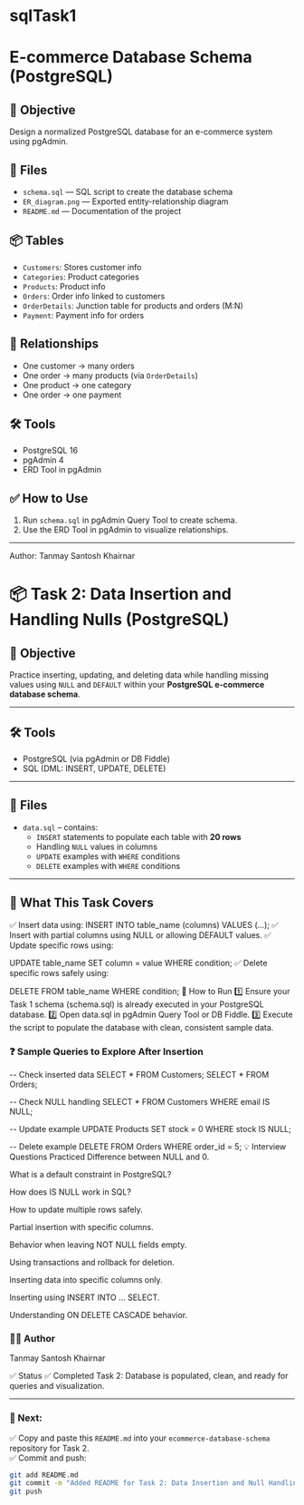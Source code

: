 # sqlTask1

# E-commerce Database Schema (PostgreSQL)

## 🎯 Objective
Design a normalized PostgreSQL database for an e-commerce system using pgAdmin.

## 📁 Files
- `schema.sql` — SQL script to create the database schema
- `ER_diagram.png` — Exported entity-relationship diagram
- `README.md` — Documentation of the project

## 📦 Tables
- `Customers`: Stores customer info
- `Categories`: Product categories
- `Products`: Product info
- `Orders`: Order info linked to customers
- `OrderDetails`: Junction table for products and orders (M:N)
- `Payment`: Payment info for orders

## 🔗 Relationships
- One customer → many orders
- One order → many products (via `OrderDetails`)
- One product → one category
- One order → one payment

## 🛠 Tools
- PostgreSQL 16
- pgAdmin 4
- ERD Tool in pgAdmin

## ✅ How to Use
1. Run `schema.sql` in pgAdmin Query Tool to create schema.
2. Use the ERD Tool in pgAdmin to visualize relationships.

---

Author: Tanmay Santosh Khairnar


# 📦 Task 2: Data Insertion and Handling Nulls (PostgreSQL)

## 🎯 Objective
Practice inserting, updating, and deleting data while handling missing values using `NULL` and `DEFAULT` within your **PostgreSQL e-commerce database schema**.

---

## 🛠 Tools
- PostgreSQL (via pgAdmin or DB Fiddle)
- SQL (DML: INSERT, UPDATE, DELETE)

---

## 📄 Files
- `data.sql` – contains:
  - `INSERT` statements to populate each table with **20 rows**
  - Handling `NULL` values in columns
  - `UPDATE` examples with `WHERE` conditions
  - `DELETE` examples with `WHERE` conditions

---

## 🚀 What This Task Covers

✅ Insert data using:
INSERT INTO table_name (columns) VALUES (...);
✅ Insert with partial columns using NULL or allowing DEFAULT values.
✅ Update specific rows using:


UPDATE table_name SET column = value WHERE condition;
✅ Delete specific rows safely using:


DELETE FROM table_name WHERE condition;
🧪 How to Run
1️⃣ Ensure your Task 1 schema (schema.sql) is already executed in your PostgreSQL database.
2️⃣ Open data.sql in pgAdmin Query Tool or DB Fiddle.
3️⃣ Execute the script to populate the database with clean, consistent sample data.

### ❓ Sample Queries to Explore After Insertion

-- Check inserted data
SELECT * FROM Customers;
SELECT * FROM Orders;

-- Check NULL handling
SELECT * FROM Customers WHERE email IS NULL;

-- Update example
UPDATE Products SET stock = 0 WHERE stock IS NULL;

-- Delete example
DELETE FROM Orders WHERE order_id = 5;
💡 Interview Questions Practiced
Difference between NULL and 0.

What is a default constraint in PostgreSQL?

How does IS NULL work in SQL?

How to update multiple rows safely.

Partial insertion with specific columns.

Behavior when leaving NOT NULL fields empty.

Using transactions and rollback for deletion.

Inserting data into specific columns only.

Inserting using INSERT INTO ... SELECT.

Understanding ON DELETE CASCADE behavior.

### 👨‍💻 Author
Tanmay Santosh Khairnar

✅ Status
✅ Completed Task 2: Database is populated, clean, and ready for queries and visualization.

---

### 📌 Next:
✅ Copy and paste this `README.md` into your `ecommerce-database-schema` repository for Task 2.  
✅ Commit and push:
```bash
git add README.md
git commit -m "Added README for Task 2: Data Insertion and Null Handling"
git push
